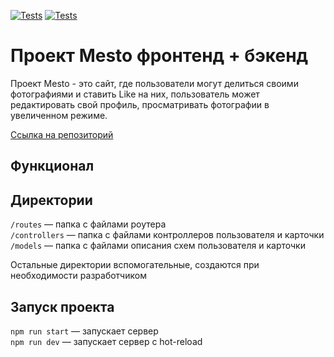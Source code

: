 [![Tests](../../actions/workflows/tests-13-sprint.yml/badge.svg)](../../actions/workflows/tests-13-sprint.yml) [![Tests](../../actions/workflows/tests-14-sprint.yml/badge.svg)](../../actions/workflows/tests-14-sprint.yml)
# Проект Mesto фронтенд + бэкенд

Проект Mesto - это сайт, где пользователи могут делиться своими фотографиями и ставить Like на них, пользователь может редактировать свой профиль, просматривать фотографии в увеличенном режиме.

 [Ссылка на репозиторий](https://github.com/MikhailDushechkin/express-mesto-gha)

## Функционал

## Директории

`/routes` — папка с файлами роутера  
`/controllers` — папка с файлами контроллеров пользователя и карточки   
`/models` — папка с файлами описания схем пользователя и карточки  
  
Остальные директории вспомогательные, создаются при необходимости разработчиком

## Запуск проекта

`npm run start` — запускает сервер   
`npm run dev` — запускает сервер с hot-reload
